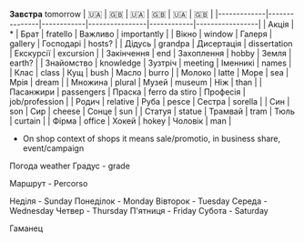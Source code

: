 **Завстра** tomorrow
| 🇺🇦 | 🇬🇧 | 🇺🇦 | 🇬🇧 | 🇺🇦 | 🇬🇧 |
|-------------|---------------|------------|----------------|------------|-----------------|
| Акція       | *             | Брат       | fratello       | Важливо    | importantly     |
| Вікно       | window        | Галеря     | gallery        | Господарі  | hosts?          |
| Дідусь      | grandpa       | Дисертація | dissertation   | Екскурсії  | excursion       |
| Закінчення  | end           | Захоплення | hobby          | Земля      | earth?          |
| Знайомство  | knowledge     | Зузтріч    | meeting        | Іменникі   | names           |
| Клас        | class         | Кущ        | bush           | Масло      | burro           |
| Молоко      | latte         | Море       | sea            | Мрія       | dream           |
| Множина     | plural        | Музей      | museum         | Ніж        | than            |
| Пасанжири   | passengers    | Праска     | ferro da stiro | Професія   | job/profession  |
| Родич       | relative      | Руба       | pesce          | Сестра     | sorella         |
| Син         | son           | Сир        | cheese         | Сонце      | sun             |
| Статуя      | statue        | Трамвай    | tram           | Тюль       | curtain         |
| Фірма       | office        | Хокей      | hokey          | Чоловік    | man             |

* On shop context of shops it means sale/promotio, in business share, event/campaign

Погода weather
Градус - grade

Маршрут - Percorso

Неділя - Sunday
Понеділок - Monday
Вівторок - Tuesday
Середа - Wednesday
Четвер - Thursday
П'ятниця - Friday
Субота - Saturday

Гаманец
